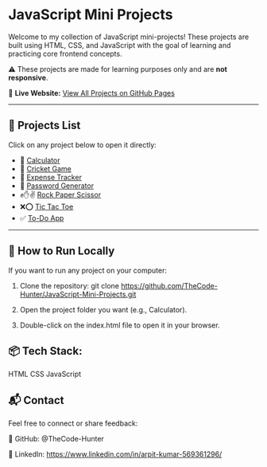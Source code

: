 # JavaScript Mini Projects

Welcome to my collection of JavaScript mini-projects!
These projects are built using HTML, CSS, and JavaScript with the goal of learning and practicing core frontend concepts.

⚠️ These projects are made for learning purposes only and are **not responsive**.

🔗 **Live Website:** [View All Projects on GitHub Pages](https://thecode-hunter.github.io/JavaScript-Mini-Projects/)

---

## 🚀 Projects List

Click on any project below to open it directly:

- 🔢 [Calculator](https://thecode-hunter.github.io/JavaScript-Mini-Projects/Calculator/)
- 🏏 [Cricket Game](https://thecode-hunter.github.io/JavaScript-Mini-Projects/Cricket-Game/)
- 💸 [Expense Tracker](https://thecode-hunter.github.io/JavaScript-Mini-Projects/Expense-Tracker/)
- 🔐 [Password Generator](https://thecode-hunter.github.io/JavaScript-Mini-Projects/Password-Generator/)
- ✊✋✌️ [Rock Paper Scissor](https://thecode-hunter.github.io/JavaScript-Mini-Projects/Rock-Paper-Scissor/)
- ❌⭕ [Tic Tac Toe](https://thecode-hunter.github.io/JavaScript-Mini-Projects/Tik-Tak-Toe/)
- ✅ [To-Do App](https://thecode-hunter.github.io/JavaScript-Mini-Projects/To-Do-App/)


---

## 🧾 How to Run Locally

If you want to run any project on your computer:

1. Clone the repository:
   git clone https://github.com/TheCode-Hunter/JavaScript-Mini-Projects.git
   
2. Open the project folder you want (e.g., Calculator).
   
3. Double-click on the index.html file to open it in your browser.

## 📦 Tech Stack:
HTML
CSS
JavaScript

## 📬 Contact
Feel free to connect or share feedback:

💼 GitHub: @TheCode-Hunter

💼 LinkedIn: https://www.linkedin.com/in/arpit-kumar-569361296/






